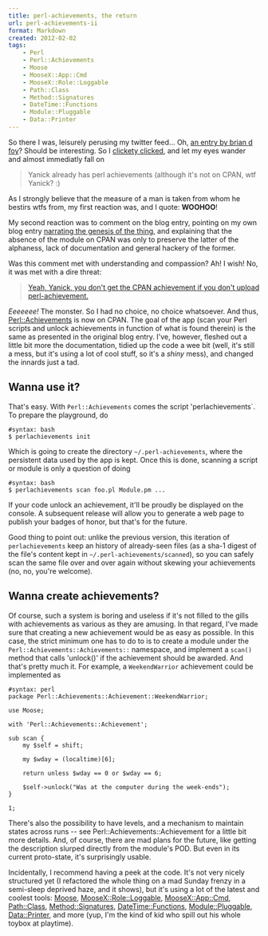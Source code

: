 ```yaml
---
title: perl-achievements, the return
url: perl-achievements-ii
format: Markdown
created: 2012-02-02
tags:
    - Perl
    - Perl::Achievements
    - Moose
    - MooseX::App::Cmd
    - MooseX::Role::Loggable
    - Path::Class
    - Method::Signatures
    - DateTime::Functions
    - Module::Pluggable
    - Data::Printer
---
```


So there I was, leisurely perusing my twitter feed... Oh, [an entry by
brian d foy](https://twitter.com/#!/briandfoy_perl/status/162974986565459968)? 
Should be interesting. So I [clickety clicked](http://blogs.perl.org/users/brian_d_foy/2012/01/yapc-achievements.html), and let my eyes wander and
almost immediatly fall on

> Yanick already has perl achievements (although it's not on CPAN, wtf Yanick? :) 

As I strongly believe that the measure of a man is taken from
whom he bestirs wtfs from, my first reaction was, and I quote: **WOOHOO**!

My second reaction was to comment on the blog entry, pointing on my own blog
entry [narrating the genesis of the
thing](http://babyl.dyndns.org/techblog/entry/perl-achievements), and
explaining that the absence of the module on CPAN was only to preserve the
latter of the alphaness, lack of documentation and general hackery of the
former.

Was this comment met with understanding and compassion? Ah! I wish! No, it was
met with a dire threat:

> [Yeah, Yanick, you don't get the CPAN achievement if you don't upload
> perl-achievement.](https://twitter.com/#!/briandfoy_perl/status/163099690429198337)

*Eeeeeee!*  The monster. So I had no choice, no choice whatsoever. And thus,
[Perl::Achievements](cpan) is now on CPAN.  The goal of the app (scan
your Perl scripts and unlock achievements in function of what is found
therein) is the same as presented in the original blog entry. I've, however, fleshed out a little bit
more the documentation, tidied up the code a wee bit (well, it's still a mess, but it's
using a lot of cool stuff, so it's a *shiny* mess), and changed the innards
just a tad.

## Wanna use it?

That's easy. With `Perl::Achievements` comes the script 'perlachievements`. To
prepare the playground, do

    #syntax: bash
    $ perlachievements init

Which is going to create the directory `~/.perl-achievements`, where the
persistent data used by the app is kept.  Once this is done, scanning a script
or module is only a question of doing

    #syntax: bash
    $ perlachievements scan foo.pl Module.pm ...


If your code unlock an achievement, it'll be proudly be displayed on the
console.  A subsequent release will allow you to generate a web page to 
publish your badges of honor, but that's for the future.

Good thing to point out: unlike the previous version, this iteration of
`perlachievements` keep an history of already-seen files (as a sha-1 digest of
the file's content kept in `~/.perl-achievements/scanned`), so you can safely
scan the same file over and over again without skewing your achievements (no,
no, you're welcome).

## Wanna create achievements?

Of course, such a system is boring and useless if it's not filled
to the gills with achievements as various as they are amusing. In that regard,
I've made sure that creating a new achievement would be as easy as possible.
In this case, the strict minimum one has to do to is to create a module under
the `Perl::Achievements::Achievements::` namespace, and implement a `scan()`
method that calls 'unlock()' if the achievement should be awarded. And that's
pretty much it. For example, a `WeekendWarrior` achievement could be
implemented as


    #syntax: perl
    package Perl::Achievements::Achievement::WeekendWarrior;

    use Moose;

    with 'Perl::Achievements::Achievement';

    sub scan {
        my $self = shift;

        my $wday = (localtime)[6];

        return unless $wday == 0 or $wday == 6;

        $self->unlock("Was at the computer during the week-ends");
    }

    1;



There's also  the possibility to have levels, and a mechanism to 
maintain states across runs -- see
<cpan type="module">Perl::Achievements::Achievement</cpan> for a little bit more details.
And, of course, there are mad plans for the future, like getting the description slurped
directly from the module's POD. But even in its current proto-state, it's
surprisingly usable.

Incidentally, I recommend having a peek at the code. It's not very nicely
structured yet (I refactored the whole thing on a mad Sunday frenzy in a
semi-sleep deprived haze, and it shows), but it's using a lot of the latest and coolest
tools: [Moose](cpan), [MooseX::Role::Loggable](cpan),
[MooseX::App::Cmd](cpan),
[Path::Class](cpan),
[Method::Signatures](cpan),
[DateTime::Functions](cpan),
[Module::Pluggable](cpan),
[Data::Printer](cpan), and more (yup, I'm the kind of kid who spill out
his whole toybox at playtime). 

